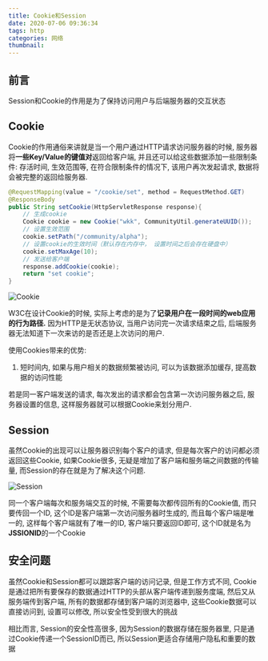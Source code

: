 ```yaml
---
title: Cookie和Session
date: 2020-07-06 09:36:34
tags: http
categories: 网络
thumbnail:
---
```


## 前言

<!--more-->

Session和Cookie的作用是为了保持访问用户与后端服务器的交互状态

## Cookie

Cookie的作用通俗来讲就是当一个用户通过HTTP请求访问服务器的时候, 服务器将**一些Key/Value的键值对**返回给客户端, 并且还可以给这些数据添加一些限制条件: 存活时间, 生效范围等, 在符合限制条件的情况下, 该用户再次发起请求, 数据将会被完整的返回给服务器.

```java
@RequestMapping(value = "/cookie/set", method = RequestMethod.GET)
@ResponseBody
public String setCookie(HttpServletResponse response){
    // 生成cookie
    Cookie cookie = new Cookie("wkk", CommunityUtil.generateUUID());
    // 设置生效范围
    cookie.setPath("/community/alpha");
    // 设置cookie的生效时间（默认存在内存中， 设置时间之后会存在硬盘中）
    cookie.setMaxAge(10);
    // 发送给客户端
    response.addCookie(cookie);
    return "set cookie";
}
```

![Cookie](https://i.loli.net/2020/07/06/wKDn9qhSYXgevE2.png)





W3C在设计Cookie的时候, 实际上考虑的是为了**记录用户在一段时间的web应用的行为路径.** 因为HTTP是无状态协议, 当用户访问完一次请求结束之后, 后端服务器无法知道下一次来访的是否还是上次访问的用户.   

使用Cookies带来的优势:

1. 短时间内, 如果与用户相关的数据频繁被访问, 可以为该数据添加缓存, 提高数据的访问性能

若是同一客户端发送的请求, 每次发出的请求都会包含第一次访问服务器之后, 服务器设置的信息, 这样服务器就可以根据Cookie来划分用户.

## Session

虽然Cookie的出现可以让服务器识别每个客户的请求, 但是每次客户的访问都必须返回这些Cookie, 如果Cookie很多, 无疑是增加了客户端和服务端之间数据的传输量, 而Session的存在就是为了解决这个问题.

![Session](https://i.loli.net/2020/07/06/WLICDZ4cBMKu6k7.png)

同一个客户端每次和服务端交互的时候, 不需要每次都传回所有的Cookie值, 而只要传回一个ID, 这个ID是客户端第一次访问服务器时生成的, 而且每个客户端是唯一的, 这样每个客户端就有了唯一的ID, 客户端只要返回ID即可, 这个ID就是名为**JSSIONID**的一个Cookie



## 安全问题

虽然Cookie和Session都可以跟踪客户端的访问记录,  但是工作方式不同, Cookie是通过把所有要保存的数据通过HTTP的头部从客户端传递到服务度端, 然后又从服务端传到客户端, 所有的数据都存储到客户端的浏览器中, 这些Cookie数据可以直接访问到, 设置可以修改, 所以安全性受到很大的挑战

相比而言, Session的安全性高很多, 因为Session的数据存储在服务器里, 只是通过Cookie传递一个SessionID而已, 所以Session更适合存储用户隐私和重要的数据



